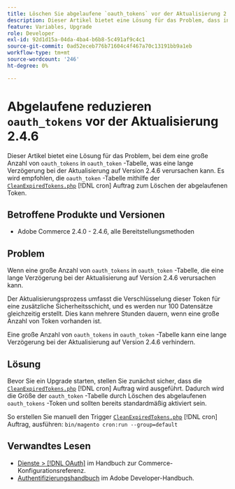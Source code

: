 ```yaml
---
title: Löschen Sie abgelaufene `oauth_tokens` vor der Aktualisierung 2.4.6
description: Dieser Artikel bietet eine Lösung für das Problem, dass in Ihrer Tabelle "oauth_token"eine große Anzahl von "oauth_token"vorhanden ist, was zu einer langen Verzögerung bei der Aktualisierung auf Version 2.4.6 führen kann. Es wird empfohlen, die Tabelle "oauth_token"mit CleanExpiredTokens.php zu reduzieren.
feature: Variables, Upgrade
role: Developer
exl-id: 92d1d15a-04da-4ba4-b6b8-5c491af9c4c1
source-git-commit: 0ad52eceb776b71604c4f467a70c13191bb9a1eb
workflow-type: tm+mt
source-wordcount: '246'
ht-degree: 0%

---
```


# Abgelaufene reduzieren `oauth_tokens` vor der Aktualisierung 2.4.6

Dieser Artikel bietet eine Lösung für das Problem, bei dem eine große Anzahl von `oauth_tokens` in `oauth_token` -Tabelle, was eine lange Verzögerung bei der Aktualisierung auf Version 2.4.6 verursachen kann. Es wird empfohlen, die `oauth_token` -Tabelle mithilfe der [`CleanExpiredTokens.php`](https://github.com/magento/magento2/blob/2.4.5-p2/app/code/Magento/Integration/Cron/CleanExpiredTokens.php) [!DNL cron] Auftrag zum Löschen der abgelaufenen Token.

## Betroffene Produkte und Versionen

* Adobe Commerce 2.4.0 - 2.4.6, alle Bereitstellungsmethoden

## Problem

Wenn eine große Anzahl von `oauth_tokens` in `oauth_token` -Tabelle, die eine lange Verzögerung bei der Aktualisierung auf Version 2.4.6 verursachen kann.

Der Aktualisierungsprozess umfasst die Verschlüsselung dieser Token für eine zusätzliche Sicherheitsschicht, und es werden nur 100 Datensätze gleichzeitig erstellt. Dies kann mehrere Stunden dauern, wenn eine große Anzahl von Token vorhanden ist.

Eine große Anzahl von `oauth_tokens` in `oauth_token` -Tabelle kann eine lange Verzögerung bei der Aktualisierung auf Version 2.4.6 verhindern.

## Lösung

Bevor Sie ein Upgrade starten, stellen Sie zunächst sicher, dass die [`CleanExpiredTokens.php`](https://github.com/magento/magento2/blob/2.4.5-p2/app/code/Magento/Integration/Cron/CleanExpiredTokens.php) [!DNL cron] Auftrag wird ausgeführt. Dadurch wird die Größe der `oauth_token` -Tabelle durch Löschen des abgelaufenen `oauth_tokens` -Token und sollten bereits standardmäßig aktiviert sein.

So erstellen Sie manuell den Trigger [`CleanExpiredTokens.php`](https://github.com/magento/magento2/blob/2.4.5-p2/app/code/Magento/Integration/Cron/CleanExpiredTokens.php) [!DNL cron] Auftrag, ausführen:
```bin/magento cron:run --group=default```

## Verwandtes Lesen

* [Dienste > [!DNL OAuth]](https://experienceleague.adobe.com/docs/commerce-admin/config/services/oauth.html) im Handbuch zur Commerce-Konfigurationsreferenz.
* [Authentifizierungshandbuch](https://developer.adobe.com/developer-console/docs/guides/authentication/) im Adobe Developer-Handbuch.
